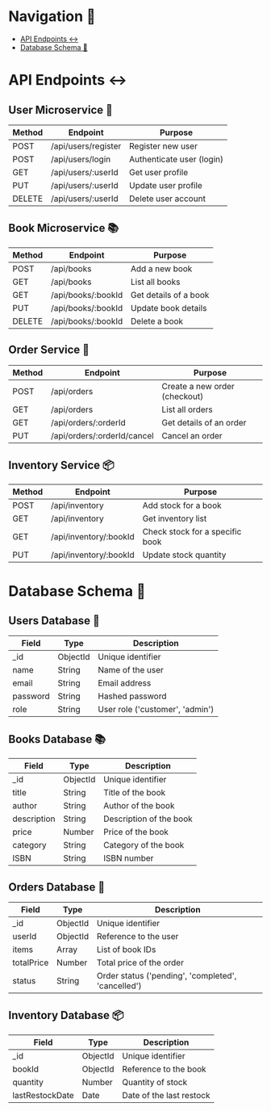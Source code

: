 # Navigation 📌
- [API Endpoints ↔️](#api-endpoints-%EF%B8%8F)
- [Database Schema 📅](#database-schema-)
# API Endpoints ↔️
## User Microservice 👤
| Method | Endpoint            | Purpose                  |
|--------|---------------------|---------------------------|
| POST   | /api/users/register  | Register new user         |
| POST   | /api/users/login     | Authenticate user (login) |
| GET    | /api/users/:userId   | Get user profile          |
| PUT    | /api/users/:userId   | Update user profile       |
| DELETE | /api/users/:userId   | Delete user account       |
## Book Microservice 📚
| Method | Endpoint             | Purpose              |
|--------|----------------------|----------------------|
| POST   | /api/books            | Add a new book       |
| GET    | /api/books            | List all books       |
| GET    | /api/books/:bookId    | Get details of a book|
| PUT    | /api/books/:bookId    | Update book details  |
| DELETE | /api/books/:bookId    | Delete a book        |
## Order Service 🛒
| Method | Endpoint                      | Purpose                  |
|--------|-------------------------------|--------------------------|
| POST   | /api/orders                    | Create a new order (checkout) |
| GET    | /api/orders                    | List all orders          |
| GET    | /api/orders/:orderId           | Get details of an order  |
| PUT    | /api/orders/:orderId/cancel    | Cancel an order          |
## Inventory Service 📦
| Method | Endpoint                      | Purpose                       |
|--------|-------------------------------|-------------------------------|
| POST   | /api/inventory                 | Add stock for a book          |
| GET    | /api/inventory                 | Get inventory list            |
| GET    | /api/inventory/:bookId         | Check stock for a specific book|
| PUT    | /api/inventory/:bookId         | Update stock quantity         |
# Database Schema 📅
## Users Database 👤
| Field         | Type       | Description                        |
|---------------|------------|------------------------------------|
| _id           | ObjectId   | Unique identifier                  |
| name          | String     | Name of the user                   |
| email         | String     | Email address                      |
| password  | String     | Hashed password  |
| role          | String     | User role ('customer', 'admin')    |
## Books Database 📚
| Field         | Type       | Description                         |
|---------------|------------|-------------------------------------|
| _id           | ObjectId   | Unique identifier                   |
| title         | String     | Title of the book                   |
| author        | String     | Author of the book                  |
| description   | String     | Description of the book             |
| price         | Number     | Price of the book                   |
| category      | String     | Category of the book                |
| ISBN          | String     | ISBN number                         |
## Orders Database 🛒
| Field     | Type       | Description                        |
|-----------|------------|------------------------------------|
| _id       | ObjectId   | Unique identifier                  |
| userId    | ObjectId   | Reference to the user              |
| items     | Array      | List of book IDs                   |
| totalPrice| Number     | Total price of the order           |
| status    | String     | Order status ('pending', 'completed', 'cancelled') |
## Inventory Database 📦
| Field            | Type       | Description                         |
|------------------|------------|-------------------------------------|
| _id              | ObjectId   | Unique identifier                   |
| bookId           | ObjectId   | Reference to the book               |
| quantity         | Number     | Quantity of stock                   |
| lastRestockDate  | Date       | Date of the last restock            |
